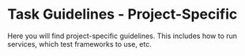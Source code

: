 # Task Guidelines - Project-Specific

Here you will find project-specific guidelines. This includes how to run services, which test frameworks to use, etc.